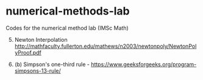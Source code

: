 # numerical-methods-lab
Codes for the numerical method lab (IMSc Math)

5. Newton Interpolation
http://mathfaculty.fullerton.edu/mathews/n2003/newtonpoly/NewtonPolyProof.pdf

7. (b) Simpson's one-third rule -
       https://www.geeksforgeeks.org/program-simpsons-13-rule/
